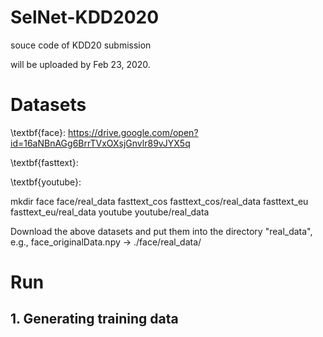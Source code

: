 # SelNet-KDD2020
souce code of KDD20 submission

will be uploaded by Feb 23, 2020.

# Datasets
\textbf{face}: https://drive.google.com/open?id=16aNBnAGg6BrrTVxOXsjGnvlr89vJYX5q

\textbf{fasttext}:

\textbf{youtube}:

mkdir face face/real_data fasttext_cos fasttext_cos/real_data fasttext_eu fasttext_eu/real_data youtube youtube/real_data

Download the above datasets and put them into the directory "real_data", e.g., face_originalData.npy -> ./face/real_data/

# Run

## 1. Generating training data

